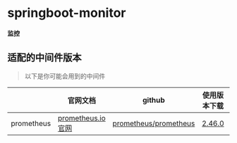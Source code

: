 # springboot-monitor

**监控**

## 适配的中间件版本

> 以下是你可能会用到的中间件

|            | 官网文档                                       | github                                                            | 使用版本下载                                                      | 详细 | 推荐 |
|------------|--------------------------------------------|-------------------------------------------------------------------|-------------------------------------------------------------|----|----| 
| prometheus | [prometheus.io 官网](https://prometheus.io/) | [prometheus/prometheus](https://github.com/prometheus/prometheus) | [2.46.0](https://github.com/prometheus/prometheus/releases) |    |    |
